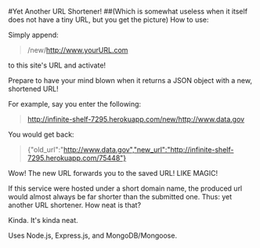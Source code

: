 #Yet Another URL Shortener!
##(Which is somewhat useless when it itself does not have a tiny URL, but you get the picture)
How to use:

Simply append:

>/new/http://www.yourURL.com

to this site's URL and activate!

Prepare to have your mind blown when it returns a JSON object with a new, shortened URL!

For example, say you enter the following:

>http://infinite-shelf-7295.herokuapp.com/new/http://www.data.gov

You would get back:

>{"old_url":"http://www.data.gov","new_url":"http://infinite-shelf-7295.herokuapp.com/75448"}

Wow! The new URL forwards you to the saved URL! LIKE MAGIC!

If this service were hosted under a short domain name, the produced url would almost always be far shorter than the submitted one. Thus: yet another URL shortener. How neat is that?

Kinda. It's kinda neat.

Uses Node.js, Express.js, and MongoDB/Mongoose.
